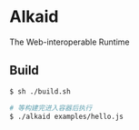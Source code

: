 # Alkaid
The Web-interoperable Runtime

## Build
```sh
$ sh ./build.sh

# 等构建完进入容器后执行
$ ./alkaid examples/hello.js
```
